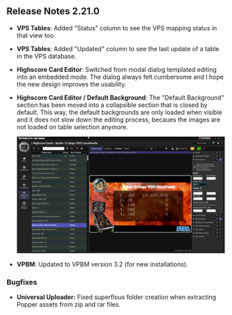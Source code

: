 ## Release Notes 2.21.0

- **VPS Tables**: Added "Status" column to see the VPS mapping status in that view too.
- **VPS Tables**: Added "Updated" column to see the last update of a table in the VPS database.
- **Highscore Card Editor**: Switched from modal dialog templated editing into an embedded mode. The dialog always felt cumbersome and I hope the new design improves the usability.
- **Highscore Card Editor / Default Background**: The "Default Background" section has been moved into a collapsible section that is closed by default. This way, the default backgrounds are only loaded when visible and it does not slow down the editing process, becaues the images are not loaded on table selection anymore.

  <img src="https://raw.githubusercontent.com/syd711/vpin-studio/main/documentation/cards/cards.png" width="800" />

- **VPBM**: Updated to VPBM version 3.2 (for new installations).

### Bugfixes

- **Universal Uploader:** Fixed superflous folder creation when extracting Popper assets from zip and rar files.